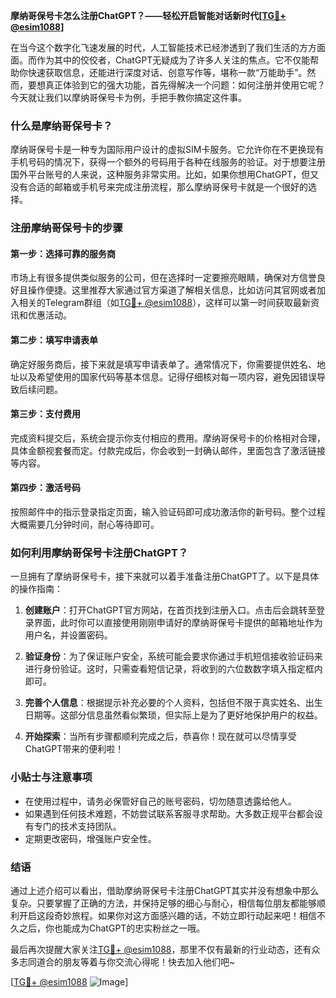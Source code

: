 **摩纳哥保号卡怎么注册ChatGPT？——轻松开启智能对话新时代[[TG💪+ @esim1088](https://t.me/s/esim1088)]**

在当今这个数字化飞速发展的时代，人工智能技术已经渗透到了我们生活的方方面面。而作为其中的佼佼者，ChatGPT无疑成为了许多人关注的焦点。它不仅能帮助你快速获取信息，还能进行深度对话、创意写作等，堪称一款“万能助手”。然而，要想真正体验到它的强大功能，首先得解决一个问题：如何注册并使用它呢？今天就让我们以摩纳哥保号卡为例，手把手教你搞定这件事。

### 什么是摩纳哥保号卡？

摩纳哥保号卡是一种专为国际用户设计的虚拟SIM卡服务。它允许你在不更换现有手机号码的情况下，获得一个额外的号码用于各种在线服务的验证。对于想要注册国外平台账号的人来说，这种服务非常实用。比如，如果你想用ChatGPT，但又没有合适的邮箱或手机号来完成注册流程，那么摩纳哥保号卡就是一个很好的选择。

### 注册摩纳哥保号卡的步骤

#### 第一步：选择可靠的服务商
市场上有很多提供类似服务的公司，但在选择时一定要擦亮眼睛，确保对方信誉良好且操作便捷。这里推荐大家通过官方渠道了解相关信息，比如访问其官网或者加入相关的Telegram群组（如[TG💪+ @esim1088](https://t.me/s/esim1088)），这样可以第一时间获取最新资讯和优惠活动。

#### 第二步：填写申请表单
确定好服务商后，接下来就是填写申请表单了。通常情况下，你需要提供姓名、地址以及希望使用的国家代码等基本信息。记得仔细核对每一项内容，避免因错误导致后续问题。

#### 第三步：支付费用
完成资料提交后，系统会提示你支付相应的费用。摩纳哥保号卡的价格相对合理，具体金额视套餐而定。付款完成后，你会收到一封确认邮件，里面包含了激活链接等内容。

#### 第四步：激活号码
按照邮件中的指示登录指定页面，输入验证码即可成功激活你的新号码。整个过程大概需要几分钟时间，耐心等待即可。

### 如何利用摩纳哥保号卡注册ChatGPT？

一旦拥有了摩纳哥保号卡，接下来就可以着手准备注册ChatGPT了。以下是具体的操作指南：

1. **创建账户**：打开ChatGPT官方网站，在首页找到注册入口。点击后会跳转至登录界面，此时你可以直接使用刚刚申请好的摩纳哥保号卡提供的邮箱地址作为用户名，并设置密码。

2. **验证身份**：为了保证账户安全，系统可能会要求你通过手机短信接收验证码来进行身份验证。这时，只需查看短信记录，将收到的六位数数字填入指定框内即可。

3. **完善个人信息**：根据提示补充必要的个人资料，包括但不限于真实姓名、出生日期等。这部分信息虽然看似繁琐，但实际上是为了更好地保护用户的权益。

4. **开始探索**：当所有步骤都顺利完成之后，恭喜你！现在就可以尽情享受ChatGPT带来的便利啦！

### 小贴士与注意事项

- 在使用过程中，请务必保管好自己的账号密码，切勿随意透露给他人。
- 如果遇到任何技术难题，不妨尝试联系客服寻求帮助。大多数正规平台都会设有专门的技术支持团队。
- 定期更改密码，增强账户安全性。

### 结语

通过上述介绍可以看出，借助摩纳哥保号卡注册ChatGPT其实并没有想象中那么复杂。只要掌握了正确的方法，并保持足够的细心与耐心，相信每位朋友都能够顺利开启这段奇妙旅程。如果你对这方面感兴趣的话，不妨立即行动起来吧！相信不久之后，你也能成为ChatGPT的忠实粉丝之一哦。

最后再次提醒大家关注[TG💪+ @esim1088](https://t.me/s/esim1088)，那里不仅有最新的行业动态，还有众多志同道合的朋友等着与你交流心得呢！快去加入他们吧~

[[TG💪+ @esim1088](https://t.me/s/esim1088) ![Image](https://i.postimg.cc/4NQfJmqS/Snipaste-2025-05-13-00-14-12.png)]